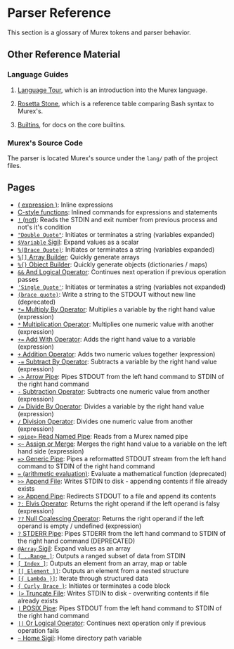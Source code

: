 # Parser Reference

This section is a glossary of Murex tokens and parser behavior.

## Other Reference Material

### Language Guides

1. [Language Tour](/docs/tour.md), which is an introduction into
    the Murex language.

2. [Rosetta Stone](/docs/user-guide/rosetta-stone.md), which is a reference
    table comparing Bash syntax to Murex's.

3. [Builtins](/docs/commands/), for docs on the core builtins.

### Murex's Source Code

The parser is located Murex's source under the `lang/` path of the project
files.

## Pages

* [( expression )](../parser/expr-inlined.md):
  Inline expressions
* [C-style functions](../parser/c-style-fun.md):
  Inlined commands for expressions and statements
* [`!` (not)](../parser/not-func.md):
  Reads the STDIN and exit number from previous process and not's it's condition
* [`"Double Quote"`](../parser/double-quote.md):
  Initiates or terminates a string (variables expanded)
* [`$Variable` Sigil](../parser/scalar.md):
  Expand values as a scalar
* [`%(Brace Quote)`](../parser/brace-quote.md):
  Initiates or terminates a string (variables expanded)
* [`%[]` Array Builder](../parser/create-array.md):
  Quickly generate arrays
* [`%{}` Object Builder](../parser/create-object.md):
  Quickly generate objects (dictionaries / maps)
* [`&&` And Logical Operator](../parser/logical-and.md):
  Continues next operation if previous operation passes
* [`'Single Quote'`](../parser/single-quote.md):
  Initiates or terminates a string (variables not expanded)
* [`(brace quote)`](../parser/brace-quote-func.md):
  Write a string to the STDOUT without new line (deprecated)
* [`*=` Multiply By Operator](../parser/multiply-by.md):
  Multiplies a variable by the right hand value (expression)
* [`*` Multiplication Operator](../parser/multiplication.md):
  Multiplies one numeric value with another (expression)
* [`+=` Add With Operator](../parser/add-with.md):
  Adds the right hand value to a variable (expression)
* [`+` Addition Operator](../parser/addition.md):
  Adds two numeric values together (expression)
* [`-=` Subtract By Operator](../parser/subtract-by.md):
  Subtracts a variable by the right hand value (expression)
* [`->` Arrow Pipe](../parser/pipe-arrow.md):
  Pipes STDOUT from the left hand command to STDIN of the right hand command
* [`-` Subtraction Operator](../parser/subtraction.md):
  Subtracts one numeric value from another (expression)
* [`/=` Divide By Operator](../parser/divide-by.md):
  Divides a variable by the right hand value (expression)
* [`/` Division Operator](../parser/division.md):
  Divides one numeric value from another (expression)
* [`<pipe>` Read Named Pipe](../parser/namedpipe.md):
  Reads from a Murex named pipe
* [`<~` Assign or Merge](../parser/assign-or-merge.md):
  Merges the right hand value to a variable on the left hand side (expression)
* [`=>` Generic Pipe](../parser/pipe-generic.md):
  Pipes a reformatted STDOUT stream from the left hand command to STDIN of the right hand command
* [`=` (arithmetic evaluation)](../parser/equ.md):
  Evaluate a mathematical function (deprecated)
* [`>>` Append File](../parser/greater-than-greater-than.md):
  Writes STDIN to disk - appending contents if file already exists
* [`>>` Append Pipe](../parser/pipe-append.md):
  Redirects STDOUT to a file and append its contents
* [`?:` Elvis Operator](../parser/elvis.md):
  Returns the right operand if the left operand is falsy (expression)
* [`??` Null Coalescing Operator](../parser/null-coalescing.md):
  Returns the right operand if the left operand is empty / undefined (expression)
* [`?` STDERR Pipe](../parser/pipe-err.md):
  Pipes STDERR from the left hand command to STDIN of the right hand command (DEPRECATED)
* [`@Array` Sigil](../parser/array.md):
  Expand values as an array
* [`[ ..Range ]`](../parser/range.md):
  Outputs a ranged subset of data from STDIN
* [`[ Index ]`](../parser/item-index.md):
  Outputs an element from an array, map or table
* [`[[ Element ]]`](../parser/element.md):
  Outputs an element from a nested structure
* [`[{ Lambda }]`](../parser/lambda.md):
  Iterate through structured data
* [`{ Curly Brace }`](../parser/curly-brace.md):
  Initiates or terminates a code block
* [`|>` Truncate File](../parser/greater-than.md):
  Writes STDIN to disk - overwriting contents if file already exists
* [`|` POSIX Pipe](../parser/pipe-posix.md):
  Pipes STDOUT from the left hand command to STDIN of the right hand command
* [`||` Or Logical Operator](../parser/logical-or.md):
  Continues next operation only if previous operation fails
* [`~` Home Sigil](../parser/tilde.md):
  Home directory path variable